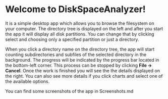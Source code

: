 # Welcome to DiskSpaceAnalyzer!
It is a simple desktop app which allows you to browse the filesystem on your computer. The directory tree is displayed on the left and after you start the app it will display all disk partitions. You can change that by clicking select and choosing only a specified partition or just a directory.

When you click a directory name on the directory tree, the app will start counting subdirectories and subfiles of the selected directory in the background. The progress will be indicated by the progress bar located in the bottom-left corner. This process can be stopped by clicking **File -> Cancel**. Once the work is finished you will see the the details displayed on the right. You can also see more details if you click charts and select one of the available options.

You can find some screenshots of the app in Screenshots.md
